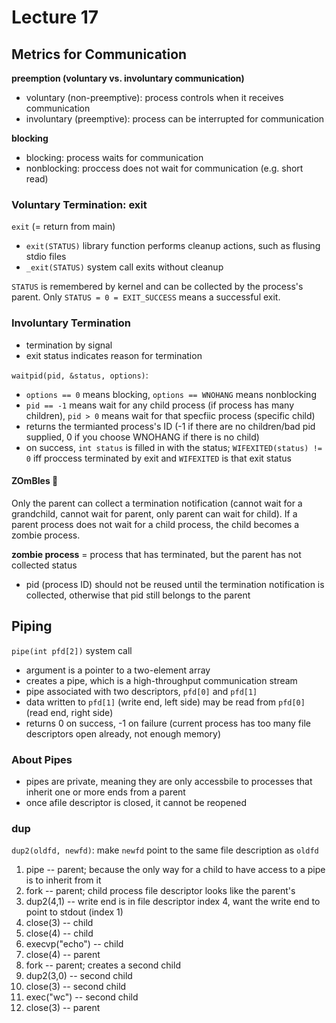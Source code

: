 # Lecture 17
## Metrics for Communication
**preemption (voluntary vs. involuntary communication)**
- voluntary (non-preemptive): process controls when it receives communication
- involuntary (preemptive): process can be interrupted for communication

**blocking**
- blocking: process waits for communication
- nonblocking: proccess does not wait for communication (e.g. short read)

### Voluntary Termination: exit
```exit``` (= return from main)
- ```exit(STATUS)``` library function performs cleanup actions, such as flusing stdio files
- ```_exit(STATUS)``` system call exits without cleanup

```STATUS``` is remembered by kernel and can be collected by the process's parent. Only ```STATUS = 0 = EXIT_SUCCESS``` means a successful exit.

### Involuntary Termination
- termination by signal
- exit status indicates reason for termination

```waitpid(pid, &status, options)```:
- ```options == 0``` means blocking, ```options == WNOHANG``` means nonblocking
- ```pid == -1``` means wait for any child process (if process has many children), ```pid > 0``` means wait for that specfiic process (specific child)
- returns the termianted process's ID (-1 if there are no children/bad pid supplied, 0 if you choose WNOHANG if there is no child)
- on success, ```int status``` is filled in with the status; ```WIFEXITED(status) != 0``` iff proccess terminated by exit and ```WIFEXITED``` is that exit status


#### ZOmBIes 👻
Only the parent can collect a termination notification (cannot wait for a grandchild, cannot wait for parent, only parent can wait for child). If a parent process
does not wait for a child process, the child becomes a zombie process.

**zombie process** = process that has terminated, but the parent has not collected status
- pid (process ID) should not be reused until the termination notification is collected, otherwise that pid still belongs to the parent

## Piping
```pipe(int pfd[2])``` system call
- argument is a pointer to a two-element array
- creates a pipe, which is a high-throughput communication stream
- pipe associated with two descriptors, ```pfd[0]``` and ```pfd[1]```
- data written to ```pfd[1]``` (write end, left side) may be read from ```pfd[0]``` (read end, right side)
- returns 0 on success, -1 on failure (current process has too many file descriptors open already, not enough memory)

### About Pipes
- pipes are private, meaning they are only accessbile to processes that inherit one or more ends from a parent
- once afile descriptor is closed, it cannot be reopened

### dup
```dup2(oldfd, newfd)```: make ```newfd``` point to the same file description as ```oldfd```  
1. pipe -- parent; because the only way for a child to have access to a pipe is to inherit from it
2. fork -- parent; child process file descriptor looks like the parent's
3. dup2(4,1) -- write end is in file descriptor index 4, want the write end to point to stdout (index 1)
4. close(3) -- child 
5. close(4) -- child
6. execvp("echo") -- child
7. close(4) -- parent
8. fork -- parent; creates a second child
9. dup2(3,0) -- second child
10. close(3) -- second child
11. exec("wc") -- second child
12. close(3) -- parent
